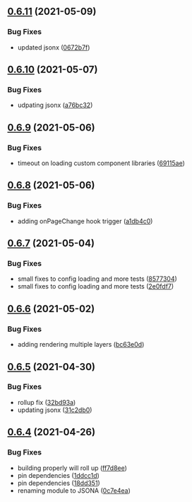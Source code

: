 ## [0.6.11](https://github.com/repetere/jsona/compare/v0.6.10...v0.6.11) (2021-05-09)


### Bug Fixes

* updated jsonx ([0672b7f](https://github.com/repetere/jsona/commit/0672b7f16f924fd6dad8dd513ae170846843d1ba))

## [0.6.10](https://github.com/repetere/jsona/compare/v0.6.9...v0.6.10) (2021-05-07)


### Bug Fixes

* udpating jsonx ([a76bc32](https://github.com/repetere/jsona/commit/a76bc32aef0936bc816593fa4ed3abe9b42dd8e1))

## [0.6.9](https://github.com/repetere/jsona/compare/v0.6.8...v0.6.9) (2021-05-06)


### Bug Fixes

* timeout on loading custom component libraries ([69115ae](https://github.com/repetere/jsona/commit/69115ae7c824cfe39d9ee4df66d55bfd9d6ea2b5))

## [0.6.8](https://github.com/repetere/jsona/compare/v0.6.7...v0.6.8) (2021-05-06)


### Bug Fixes

* adding onPageChange hook trigger ([a1db4c0](https://github.com/repetere/jsona/commit/a1db4c071f23be2b4b78a7ffb0689be968c34468))

## [0.6.7](https://github.com/repetere/jsona/compare/v0.6.6...v0.6.7) (2021-05-04)


### Bug Fixes

* small fixes to config loading and more tests ([8577304](https://github.com/repetere/jsona/commit/85773047674252485ceed10b0d112efc69212bbd))
* small fixes to config loading and more tests ([2e0fdf7](https://github.com/repetere/jsona/commit/2e0fdf789f0314c8088556694f190fc7e2f05e85))

## [0.6.6](https://github.com/repetere/jsona/compare/v0.6.5...v0.6.6) (2021-05-02)


### Bug Fixes

* adding rendering multiple layers ([bc63e0d](https://github.com/repetere/jsona/commit/bc63e0d613c41713e4fe3863c45de7bdf4c639bc))

## [0.6.5](https://github.com/repetere/jsona/compare/v0.6.4...v0.6.5) (2021-04-30)


### Bug Fixes

* rollup fix ([32bd93a](https://github.com/repetere/jsona/commit/32bd93a768e025652685a6d0aa4a8b00649d7892))
* updating jsonx ([31c2db0](https://github.com/repetere/jsona/commit/31c2db089643616ab24610aa62509e130b6948b2))

## [0.6.4](https://github.com/repetere/jsona/compare/v0.6.3...v0.6.4) (2021-04-26)


### Bug Fixes

* building properly will roll up ([ff7d8ee](https://github.com/repetere/jsona/commit/ff7d8ee8e37ba64cbefe568d46ce453cde5c90e4))
* pin dependencies ([1ddcc1d](https://github.com/repetere/jsona/commit/1ddcc1dc316fa64372cb59de3db5327ab8d5e055))
* pin dependencies ([18dd351](https://github.com/repetere/jsona/commit/18dd351fd82baeea24c255f790dfcd527481a0ee))
* renaming module to JSONA ([0c7e4ea](https://github.com/repetere/jsona/commit/0c7e4eafe2c9b368e89aa59e0fa21a61cf6a9227))
